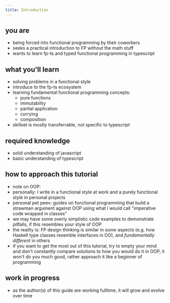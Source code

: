 ```yaml
---
title: Introduction
---
```


## you are

- being forced into functional programming by their coworkers
- seeks a practical introduction to FP without the math stuff
- wants to learn fp-ts and typed functional programming in typescript

## what you'll learn

- solving problems in a functional style
- introduce to the fp-ts ecosystem
- learning fundamental functional programming concepts:
    - pure functions
    - immutability
    - partial application
    - currying
    - composition
- skillset is mostly transferrable, not specific to typescript

## required knowledge

- solid understanding of javascript
- basic understanding of typescript

## how to approach this tutorial

* note on OOP:
* personally: I write in a functional style at work and a purely functional style in personal projects
* personal pet peev: guides on functional programming that build a strawman argument against OOP using what i would call "imperative code wrapped in classes"
* we may have some overly simplistic code examples to demonstrate pitfalls, if this resembles your style of OOP
* the reality is: FP design thinking is similar in _some_ aspects (e.g. how Haskell type classes resemble interfaces in OO), and _fundamentally different_ in others
* if you want to get the most out of this tutorial, try to empty your mind and don't constantly compare solutions to how you would do it in OOP, it won't do you much good, rather approach it like a beginner of programming

## work in progress

* as the author(s) of this guide are working fulltime, it will grow and evolve over time
